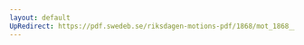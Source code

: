 ```yaml
---
layout: default
UpRedirect: https://pdf.swedeb.se/riksdagen-motions-pdf/1868/mot_1868__ak__00280/mot_1868__ak__00280_002.pdf
---
```

